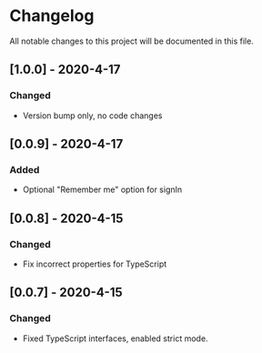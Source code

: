 # Changelog
All notable changes to this project will be documented in this file.

## [1.0.0] - 2020-4-17

### Changed
- Version bump only, no code changes

## [0.0.9] - 2020-4-17

### Added
- Optional "Remember me" option for signIn

## [0.0.8] - 2020-4-15

### Changed
- Fix incorrect properties for TypeScript 

## [0.0.7] - 2020-4-15

### Changed
- Fixed TypeScript interfaces, enabled strict mode.